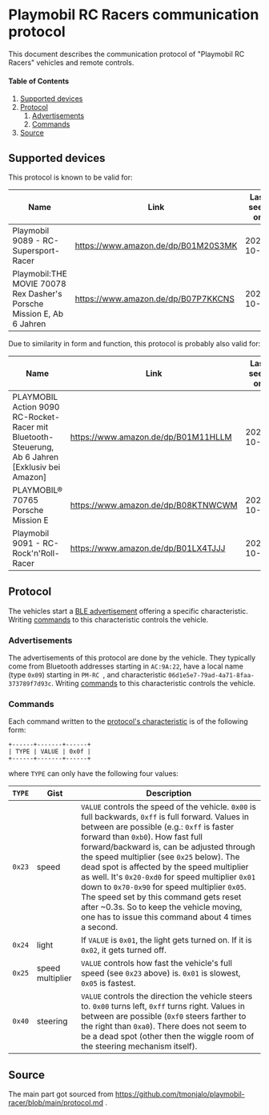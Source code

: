 # Playmobil RC Racers communication protocol

This document describes the communication protocol of "Playmobil RC Racers" vehicles
and remote controls.



#### Table of Contents

1. [Supported devices](#supported-devices)
1. [Protocol](#protocol)
    1. [Advertisements](#advertisements)
    1. [Commands](#commands)
1. [Source](#source)



## Supported devices

This protocol is known to be valid for:

| Name | Link | Last seen on |
| --- | --- | --- |
| Playmobil 9089 - RC-Supersport-Racer | https://www.amazon.de/dp/B01M20S3MK | 2022-10-28 |
| Playmobil:THE MOVIE 70078 Rex Dasher's Porsche Mission E, Ab 6 Jahren  | https://www.amazon.de/dp/B07P7KKCNS | 2022-10-28 |

Due to similarity in form and function, this protocol is probably also valid
for:

| Name | Link | Last seen on |
| --- | --- | --- |
| PLAYMOBIL Action 9090 RC-Rocket-Racer mit Bluetooth-Steuerung, Ab 6 Jahren [Exklusiv bei Amazon] | https://www.amazon.de/dp/B01M11HLLM | 2022-10-28 |
| PLAYMOBIL® 70765 Porsche Mission E | https://www.amazon.de/dp/B08KTNWCWM | 2022-10-28 |
| Playmobil 9091 - RC-Rock'n'Roll-Racer | https://www.amazon.de/dp/B01LX4TJJJ | 2022-10-28 |



## Protocol

The vehicles start a [BLE advertisement](#advertisements) offering a specific
characteristic. Writing [commands](#commands) to this characteristic controls
the vehicle.



### Advertisements

The advertisements of this protocol are done by the vehicle.
They typically come from Bluetooth addresses starting in `AC:9A:22`, have a
local name (type `0x09`) starting in `PM-RC `, and characteristic
`06d1e5e7-79ad-4a71-8faa-373789f7d93c`.
Writing [commands](#commands) to this characteristic controls the vehicle.



### Commands

Each command written to the [protocol's characteristic](#advertisements) is of
the following form:

```
+------+-------+------+
| TYPE | VALUE | 0x0f |
+------+-------+------+
````

where `TYPE` can only have the following four values:

| `TYPE` | Gist | Description |
| --- | --- | --- |
| `0x23` | speed | `VALUE` controls the speed of the vehicle. `0x00` is full backwards, `0xff` is full forward. Values in between are possible (e.g.: `0xff` is faster forward than `0xb0`). How fast full forward/backward is, can be adjusted through the speed multiplier (see `0x25` below). The dead spot is affected by the speed multiplier as well. It's `0x20-0xd0` for speed multiplier `0x01` down to `0x70-0x90` for speed multiplier `0x05`. The speed set by this command gets reset after ~0.3s. So to keep the vehicle moving, one has to issue this command about 4 times a second. |
| `0x24` | light | If `VALUE` is `0x01`, the light gets turned on. If it is `0x02`, it gets turned off. |
| `0x25` | speed multiplier | `VALUE` controls how fast the vehicle's full speed (see `0x23` above) is. `0x01` is slowest, `0x05` is fastest. |
| `0x40` | steering | `VALUE` controls the direction the vehicle steers to. `0x00` turns left, `0xff` turns right. Values in between are possible (`0xf0` steers farther to the right than `0xa0`). There does not seem to be a dead spot (other then the wiggle room of the steering mechanism itself). |



## Source

The main part got sourced from https://github.com/tmonjalo/playmobil-racer/blob/main/protocol.md .